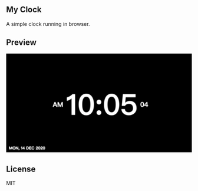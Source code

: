 ## My Clock

A simple clock running in browser.

## Preview

![preview](./preview/screenshot.png)

## License

MIT